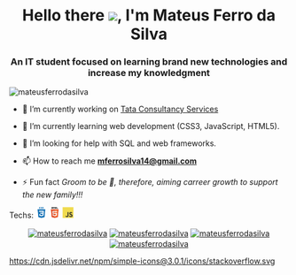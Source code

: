 <h1 align="center">Hello there <img src="https://raw.githubusercontent.com/kaueMarques/kaueMarques/master/hi.gif" width="30px">, I'm Mateus Ferro da Silva</h1>
<h3 align="center">An IT student focused on learning brand new technologies and increase my knowledgment</h3>
<p align="left"> <img src="https://komarev.com/ghpvc/?username=mateusferrodasilva" alt="mateusferrodasilva" /> </p>

- 🔭 I’m currently working on [Tata Consultancy Services](https://www.tcs.com/)

- 🌱 I’m currently learning web development (CSS3, JavaScript, HTML5).

- 🤔 I’m looking for help with SQL and web frameworks.

- 📫 How to reach me **mferrosilva14@gmail.com**

- ⚡ Fun fact *Groom to be 💑, therefore, aiming carreer growth to support the new family!!!*

<p align="left">
  Techs: 
<img src="https://raw.githubusercontent.com/devicons/devicon/master/icons/css3/css3-plain-wordmark.svg" alt="css3"  width="20" height="20"/>
<img src="https://raw.githubusercontent.com/devicons/devicon/master/icons/html5/html5-original-wordmark.svg" alt="html5"  width="20" height="20"/>
<img src="https://raw.githubusercontent.com/devicons/devicon/master/icons/javascript/javascript-original.svg" alt="javascript" width="20" height="20"/>
</p>

<p align="center">
<a href="https://stackoverflow.com/users/15558539/mateus-ferro-da-silva/" target="blank"><img align="center" src="https://cdn.jsdelivr.net/npm/simple-icons@3.0.1/icons/stackoverflow.svg" alt="mateusferrodasilva" height="20" width="20" /></a>
<a href="https://www.linkedin.com/in/mateus-ferro-da-silva-69435914a/" target="blank"><img align="center" src="https://cdn.jsdelivr.net/npm/simple-icons@3.0.1/icons/linkedin.svg" alt="mateusferrodasilva" height="20" width="20" /></a>
<a href="https://www.facebook.com/profile.php?id=100007961779469" target="blank"><img align="center" src="https://cdn.jsdelivr.net/npm/simple-icons@3.0.1/icons/facebook.svg" alt="mateusferrodasilva" height="20" width="20" /></a>
<a href="https://instagram.com/mateusferrodasilva" target="blank"><img align="center" src="https://cdn.jsdelivr.net/npm/simple-icons@3.0.1/icons/instagram.svg" alt="mateusferrodasilva" height="20" width="20" /></a>
</p>

https://cdn.jsdelivr.net/npm/simple-icons@3.0.1/icons/stackoverflow.svg

